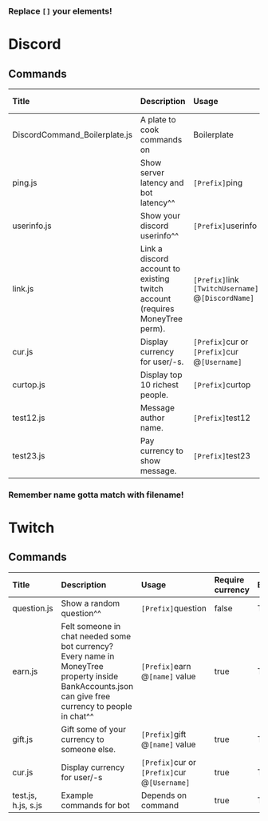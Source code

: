 ### Replace `[]` your elements! 

# Discord
## Commands
|Title|Description|Usage|Require Currency|Bot|
|:-|:-|:-|:-|:-|
|DiscordCommand_Boilerplate.js|A plate to cook commands on|Boilerplate|false|Discord|
|ping.js |Show server latency and bot latency^^ |`[Prefix]`ping |false|Discord|
|userinfo.js |Show your discord userinfo^^ |`[Prefix]`userinfo |false|Discord|
|link.js |Link a discord account to existing twitch account (requires MoneyTree perm). |`[Prefix]`link `[TwitchUsername]` @`[DiscordName]` |false|Discord|
|cur.js |Display currency for user/-s. |`[Prefix]`cur or `[Prefix]`cur @`[Username]`|true|Discord|
|curtop.js |Display top 10 richest people. |`[Prefix]`curtop |true|Discord|
|test12.js |Message author name. |`[Prefix]`test12 |true|Discord|
|test23.js |Pay currency to show message. |`[Prefix]`test23 |true|Discord|
### Remember name gotta match with filename!

# Twitch
## Commands
|Title|Description|Usage|Require currency|Bot|
|:-|:-|:-|:-|:-|
|question.js |Show a random question^^ |`[Prefix]`question |false|Twitch|
|earn.js |Felt someone in chat needed some bot currency? Every name in MoneyTree property inside BankAccounts.json can give free currency to people in chat^^ |`[Prefix]`earn @`[name]` value |true|Twitch|
|gift.js |Gift some of your currency to someone else. |`[Prefix]`gift @`[name]` value |true|Twitch|
|cur.js |Display currency for user/-s|`[Prefix]`cur or `[Prefix]`cur @`[Username]`|true|Twitch|
|test.js, h.js, s.js|Example commands for bot|Depends on command|true|Twitch|





